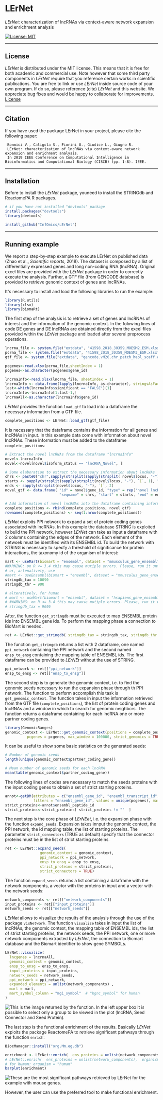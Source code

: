 # LErNet
*LErNet*: characterization of lncRNAs via context-aware network expansion and enrichment analysis

[![License: MIT](https://img.shields.io/badge/License-MIT-yellow.svg)](https://opensource.org/licenses/MIT) [](#lang-en)

<hr />


## License
*LErNet* is distributed under the MIT license. This means that it is free for both academic and commercial use. Note however that some third party components in *LErNet* require that you reference certain works in scientific publications.
You are free to link or use *LErNet* inside source code of your own program. If do so, please reference (cite) *LErNet* and this website. We appreciate bug fixes and would be happy to collaborate for improvements. 
[License](https://raw.githubusercontent.com/InfOmics/LErNet/master/LICENSE)

<hr />

## Citation
If you have used the package LErNet in your project, please cite the following paper:

     Bonnici V., Caligola S., Fiorini G., Giudice L., Giugno R.
     LErNet: characterization of lncRNAs via context-aware network expansion and enrichment analysis.
     In 2019 IEEE Conference on Computational Intelligence in Bioinformatics and Computational Biology (CIBCB) (pp. 1-8). IEEE.
<hr />

## Installation
Before to install the *LErNet* package, youneed to install the STRINGdb and ReactomePA R packages.
```R
# if you have not installed "devtools" package
install.packages("devtools")
library(devtools)

install_github("InfOmics/LErNet")
```

<hr />

## Running example

We report a step-by-step example to execute LErNet on published data (Zhao et al., *Scientific reports*, 2018). The dataset is composed by a list of differentially expressed genes and long non-coding RNA (lncRNA). Original excel files are provided with the *LErNet* package in order to correctly execute the analysis. Further, a GTF file (from GENCODE database) is provided to retrieve genomic context of genes and lncRNAs.

It's necessary to install and load the following libraries to run the example:

```R
library(R.utils)
library(xlsx)
library(biomaRt)

```
The first step of the analysis is to retrieve a set of genes and lncRNAs of interest and the information of the genomic context. In the folowing lines of code DE genes and DE lncRNAs are obtained directly from the excel files provided within the *LErNet* package and loaded after several preprocess operations. 
 

```R
lncrna_file <- system.file("extdata", "41598_2018_30359_MOESM2_ESM.xlsx", package = "LErNet")
pcrna_file <- system.file("extdata", "41598_2018_30359_MOESM3_ESM.xlsx", package = "LErNet")
gtf_file <- system.file("extdata", "gencode.vM20.chr_patch_hapl_scaff.annotation.gtf.gz", package = "LErNet")

pcgenes<-read.xlsx(pcrna_file,sheetIndex = 1)
pcgenes<-as.character(pcgenes$gene_id)

lncrnaInfo<-read.xlsx(lncrna_file, sheetIndex = 1)
lncrnaInfo <- data.frame(lapply(lncrnaInfo, as.character), stringsAsFactors=FALSE)
last<-which(lncrnaInfo$significant == 'FALSE')[1]
lncrnaInfo<-lncrnaInfo[1:last-1,]
lncrnaAll<-as.character(lncrnaInfo$gene_id)

```
*LErNet* provides the function `load_gtf` to load into a dataframe the necessary information from a GTF file.

```R
complete_positions <- LErNet::load_gtf(gtf_file)
```

It is necessary that the dataframe contains the information for all genes and lncRNAs in input. In this example data come with information about novel lncRNAs. These information must be added to the dataframe `complete_positions`:


```R
# Extract the novel lncRNAs from the dataframe "lncrnaInfo"
novel<-lncrnaInfo
novel<-novel[novel$isoform_status == "lncRNA_Novel", ]

# Some elaboration to extract the necessary information about lncRNAs 
chrs <- paste0("chr",sapply(strsplit(sapply(strsplit( novel$locus, "-"), `[`, 1), ":"), `[`, 1))
starts <- sapply(strsplit(sapply(strsplit(novel$locus, "-"), `[`, 1), ":"), `[`, 2)
ends <- sapply(strsplit(novel$locus, "-"), `[`, 2)
novel_gtf <- data.frame( "id" = novel$gene_id, "type" = rep('novel lncRNA', times = nrow(novel)),
                         "seqname" = chrs, "start" = starts, "end" = ends )

# Add information of novel lncRNAs into the dataframe containing information about known genes/lncRNAs
complete_positions <- rbind(complete_positions, novel_gtf)
rownames(complete_positions) <- seq(1:nrow(complete_positions))
```

*LErNet* exploits PPI network to expand a set of protein coding genes associated with lncRNAs. In this example the database STRING is exploited to build the PPI network, however *LErNet* can take as input a dataframe with 2 columns containing the edges of the network. Each element of the netwoek must be identified with its ENSEMBL id. To build the network with STRING is necessary to specfy a threshold
of significance for protein interactions, the taxonomy id of the organism of interest:


```R
mart <- useMart(biomart = "ensembl", dataset = "mmusculus_gene_ensembl")
#WARNING: on R <= 3.4 this may cause mutiple errors. Please, run it until no errors are arised.
# or, artenatively, use
#mart <- useEnsembl(biomart = "ensembl", dataset = "mmusculus_gene_ensembl", mirror = "useast")
stringdb_tax = 10090
stringdb_thr = 900

# alteratively, for human
# mart <- useMart(biomart = "ensembl", dataset = "hsapiens_gene_ensembl")
# #WARNING: on R <= 3.4 this may cause mutiple errors. Please, run it until no errors are arised.
# stringdb_tax = 9606
```

After, the function `get_stringdb` must be executed to map ENSEMBL protein ids into ENSEMBL gene ids. To perform the mapping phase a connection to BioMart is needed.

```R
ret <- LErNet::get_stringdb( stringdb_tax = stringdb_tax, stringdb_thr = stringdb_thr, mart = mart)
```

The function `get_stringdb` returns a list with 2 dataframe, one named `ppi_network` containing the PPI network and the second named `ensp_to_ensg` containing the mapping table of ENSEMBL ids. The first dataframe can be provided to *LErNEt* without the use of STRING.

```R
ppi_network <- ret[["ppi_network"]]
ensp_to_ensg <- ret[["ensp_to_ensg"]]
```

The second step is to generate the genomic context, i.e. to find the genomic seeds necessary to run the expansion phase through th PPI network. The function to perform accomplish this task is `get_genomic_context`. The function takes in input the information retrieved from the GTF file (`complete_positions`), the list of protein coding genes and lncRNAs and a window in which to search for genomic neighbors. The function returns a dataframe containing for each lncRNA one or more partner coding genes. 

```R
library(GenomicRanges)
genomic_context <- LErNet::get_genomic_context(positions = complete_positions, lncgenes = lncrnaAll, 
          pcgenes = pcgenes, max_window = 100000, strict_genomics = TRUE)
```
It can be useful to show some basic statistics on the generated seeds:

```R
# Number of genomic seeds
length(unique(genomic_context$partner_coding_gene))

# Mean number of genomic seeds for each lncRNA
mean(table(genomic_context$partner_coding_gene))

```

The following lines of codes are necessary to match the seeds proteins with the input coding genes to obtain a set of strict starting proteins.

```R
annot<-getBM(attributes = c("ensembl_gene_id", "ensembl_transcript_id", "ensembl_peptide_id"),
             filters = "ensembl_gene_id", values = unique(pcgenes), mart = mart)
strict_proteins<-annot$ensembl_peptide_id
strict_proteins<-strict_proteins[ strict_proteins != ""  ]
```

The next step is the core phase of *LErNEet*, i.e. the expansion phase with the function `expand_seeds`. Expansion takes innput the genomic context, the PPI network, the id mapping table, the list of starting proteins. The parameter `strict_connectors` (TRUE as default) specify that the connector proteins must be in the list of strict starting proteins.  

```R
ret <- LErNet::expand_seeds(
                genomic_context = genomic_context,
                ppi_network = ppi_network,
                ensp_to_ensg = ensp_to_ensg,
                strict_proteins = strict_proteins,
                strict_connectors = TRUE)
```

The function `expand_seeds` returns a list containing a dataframe with the network components, a vector with the proteins in input and a vector with the network seeds:

```R
network_components <- ret[["network_components"]]
input_proteins <- ret[["input_proteins"]]
network_seeds <- ret[["network_seeds"]]
```

*LErNet* allows to visualize the results of the analysis through the use of the package `visNetwork`. The function `visualize` takes in input the list of lncRNAs, the genomic context, the mapping table of ENSEMBL ids, the list of strict starting proteins, the network seeds, the PPI network, one or more network components extracted by *LErNet*, the connection to Biomart database and the Biomart identifier to show gene SYMBOLs.

```R
LErNet::visualize(
  lncgenes = lncrnaAll,
  genomic_context = genomic_context,
  ensp_to_ensg = ensp_to_ensg,
  input_proteins = input_proteins,
  network_seeds = network_seeds,
  ppi_network = ppi_network,
  expanded_elements = unlist(network_components) ,
  mart = mart,
  mart_symbol_column = "mgi_symbol"  # "hgnc_symbol" for human
)
```

![This is the image returned by the function. In the left upper box it is possible to select only a group to be viewed in the plot (lncRNA, Seed Connector and Seed Protein).](https://i.imgur.com/i44PywM.png)

The last step is the functional enrichment of the results. Basically *LErNet* exploits the package ReactomePA to retrieve significant pathways through the function `enrich`: 

```R
BiocManager::install("org.Mm.eg.db")

enrichment <- LErNet::enrich(  ens_proteins = unlist(network_components),  organism = "mouse",  mart = mart)
# LErNet::enrich(  ens_proteins = unlist(network_components),  organism = "mouse",  mart = mart, max_to_show =2)
# for human: organism = "human"
barplot(enrichment)
```

![These are the most significant pathways retrieved by LErNet for the example with mouse genes.](https://i.imgur.com/K9XlEUM.png)

However, the user can use the preferred tool to make functional enrichment.

